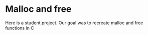 # Malloc and free

Here is a student project. Our goal was to recreate malloc and free functions in C
